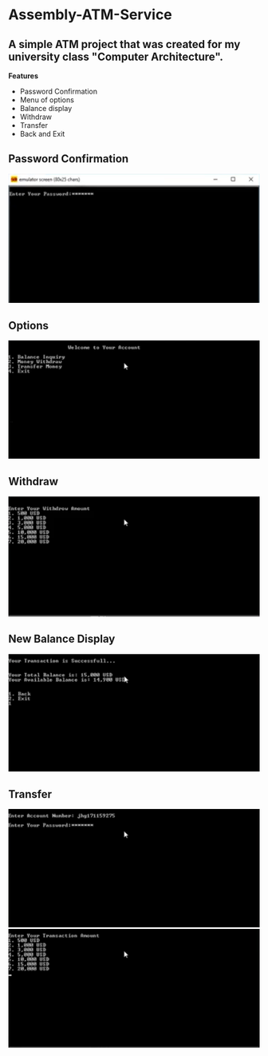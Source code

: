 # Assembly-ATM-Service

## A simple ATM project that was created for my university class "Computer Architecture".

**Features**

- Password Confirmation
- Menu of options
- Balance display
- Withdraw
- Transfer
- Back and Exit


## Password Confirmation

<img src="images/password.png" />

## Options

<img src="images/menu.png" />

## Withdraw

<img src="images/option_2.png" />

## New Balance Display

<img src="images/newBalance.png" />

## Transfer

<img src="images/option_3.png" />

<img src="images/option_3_2.png" />
